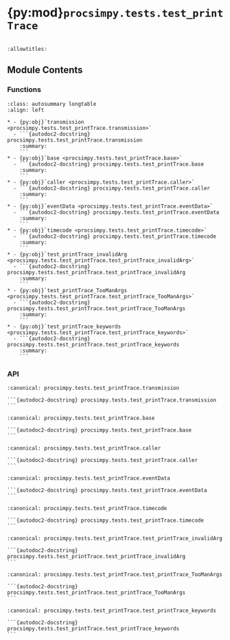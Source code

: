 # {py:mod}`procsimpy.tests.test_printTrace`

```{py:module} procsimpy.tests.test_printTrace
```

```{autodoc2-docstring} procsimpy.tests.test_printTrace
:allowtitles:
```

## Module Contents

### Functions

````{list-table}
:class: autosummary longtable
:align: left

* - {py:obj}`transmission <procsimpy.tests.test_printTrace.transmission>`
  - ```{autodoc2-docstring} procsimpy.tests.test_printTrace.transmission
    :summary:
    ```
* - {py:obj}`base <procsimpy.tests.test_printTrace.base>`
  - ```{autodoc2-docstring} procsimpy.tests.test_printTrace.base
    :summary:
    ```
* - {py:obj}`caller <procsimpy.tests.test_printTrace.caller>`
  - ```{autodoc2-docstring} procsimpy.tests.test_printTrace.caller
    :summary:
    ```
* - {py:obj}`eventData <procsimpy.tests.test_printTrace.eventData>`
  - ```{autodoc2-docstring} procsimpy.tests.test_printTrace.eventData
    :summary:
    ```
* - {py:obj}`timecode <procsimpy.tests.test_printTrace.timecode>`
  - ```{autodoc2-docstring} procsimpy.tests.test_printTrace.timecode
    :summary:
    ```
* - {py:obj}`test_printTrace_invalidArg <procsimpy.tests.test_printTrace.test_printTrace_invalidArg>`
  - ```{autodoc2-docstring} procsimpy.tests.test_printTrace.test_printTrace_invalidArg
    :summary:
    ```
* - {py:obj}`test_printTrace_TooManArgs <procsimpy.tests.test_printTrace.test_printTrace_TooManArgs>`
  - ```{autodoc2-docstring} procsimpy.tests.test_printTrace.test_printTrace_TooManArgs
    :summary:
    ```
* - {py:obj}`test_printTrace_keywords <procsimpy.tests.test_printTrace.test_printTrace_keywords>`
  - ```{autodoc2-docstring} procsimpy.tests.test_printTrace.test_printTrace_keywords
    :summary:
    ```
````

### API

````{py:function} transmission() -> procsimpy.Base.Base
:canonical: procsimpy.tests.test_printTrace.transmission

```{autodoc2-docstring} procsimpy.tests.test_printTrace.transmission
```
````

````{py:function} base() -> procsimpy.Base.Base
:canonical: procsimpy.tests.test_printTrace.base

```{autodoc2-docstring} procsimpy.tests.test_printTrace.base
```
````

````{py:function} caller() -> procsimpy.Base.Base
:canonical: procsimpy.tests.test_printTrace.caller

```{autodoc2-docstring} procsimpy.tests.test_printTrace.caller
```
````

````{py:function} eventData(caller, transmission) -> procsimpy.EventData.EventData
:canonical: procsimpy.tests.test_printTrace.eventData

```{autodoc2-docstring} procsimpy.tests.test_printTrace.eventData
```
````

````{py:function} timecode(eventData) -> str
:canonical: procsimpy.tests.test_printTrace.timecode

```{autodoc2-docstring} procsimpy.tests.test_printTrace.timecode
```
````

````{py:function} test_printTrace_invalidArg(base, eventData) -> None
:canonical: procsimpy.tests.test_printTrace.test_printTrace_invalidArg

```{autodoc2-docstring} procsimpy.tests.test_printTrace.test_printTrace_invalidArg
```
````

````{py:function} test_printTrace_TooManArgs(base, eventData) -> None
:canonical: procsimpy.tests.test_printTrace.test_printTrace_TooManArgs

```{autodoc2-docstring} procsimpy.tests.test_printTrace.test_printTrace_TooManArgs
```
````

````{py:function} test_printTrace_keywords(base, eventData, timecode, caller, transmission, capsys) -> None
:canonical: procsimpy.tests.test_printTrace.test_printTrace_keywords

```{autodoc2-docstring} procsimpy.tests.test_printTrace.test_printTrace_keywords
```
````
